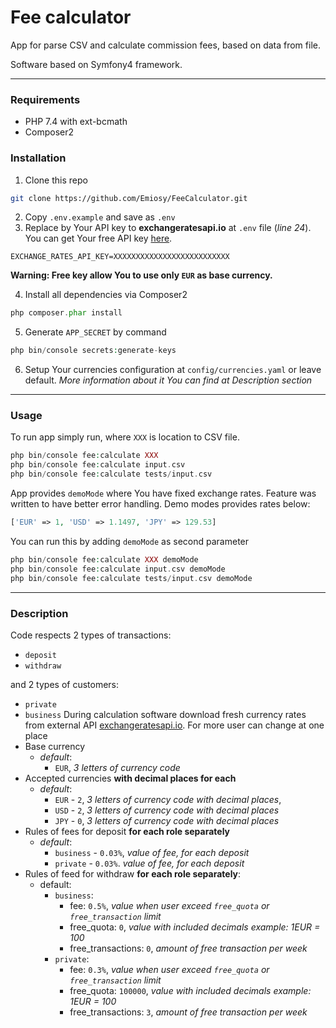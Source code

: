 # Fee calculator

App for parse CSV and calculate commission fees, based on data from file.

Software based on Symfony4 framework.

***

### Requirements
* PHP 7.4 with ext-bcmath
* Composer2

### Installation
1. Clone this repo 
```bash
git clone https://github.com/Emiosy/FeeCalculator.git
```
2. Copy `.env.example` and save as `.env`
3. Replace by Your API key to **exchangeratesapi.io** at `.env` file (*line 24*). You can get Your free API key [here](https://manage.exchangeratesapi.io/signup).
```dotenv
EXCHANGE_RATES_API_KEY=XXXXXXXXXXXXXXXXXXXXXXXXXX
```
**Warning: Free key allow You to use only `EUR` as base currency.**

4. Install all dependencies via Composer2
```php
php composer.phar install
```
5. Generate `APP_SECRET` by command
```php
php bin/console secrets:generate-keys
```
6. Setup Your currencies configuration at `config/currencies.yaml` or leave default. *More information about it You can find at Description section*

***

### Usage

To run app simply run, where `XXX` is location to CSV file.
```php
php bin/console fee:calculate XXX
php bin/console fee:calculate input.csv
php bin/console fee:calculate tests/input.csv
```
App provides `demoMode` where You have fixed exchange rates. Feature was written to have better error handling. Demo modes provides rates below:
```php
['EUR' => 1, 'USD' => 1.1497, 'JPY' => 129.53]
```
You can run this by adding `demoMode` as second parameter
```php
php bin/console fee:calculate XXX demoMode
php bin/console fee:calculate input.csv demoMode
php bin/console fee:calculate tests/input.csv demoMode
```

***

### Description
Code respects 2 types of transactions: 
* `deposit`
* `withdraw`

and 2 types of customers:
* `private`
* `business`
During calculation software download fresh currency rates from external API [exchangeratesapi.io](https://exchangeratesapi.io).
For more user can change at one place
* Base currency 
  * *default*: 
    * `EUR`, *3 letters of currency code*
* Accepted currencies **with decimal places for each**
  * *default*: 
    * `EUR` - `2`, *3 letters of currency code with decimal places*,
    * `USD` - `2`, *3 letters of currency code with decimal places*
    * `JPY` - `0`, *3 letters of currency code with decimal places*
* Rules of fees for deposit **for each role separately** 
  * *default*: 
    * `business` - `0.03%`, *value of fee, for each deposit*
    * `private` - `0.03%`. *value of fee, for each deposit*
* Rules of feed for withdraw **for each role separately**:
  * default:
    * `business`:
      * fee: `0.5%`, *value when user exceed `free_quota` or `free_transaction` limit*
      * free_quota: `0`, *value with included decimals example: 1EUR = 100*
      * free_transactions: `0`, *amount of free transaction per week*
    * `private`:
        * fee: `0.3%`, *value when user exceed `free_quota` or `free_transaction` limit*
        * free_quota: `100000`, *value with included decimals example: 1EUR = 100*
        * free_transactions: `3`, *amount of free transaction per week*